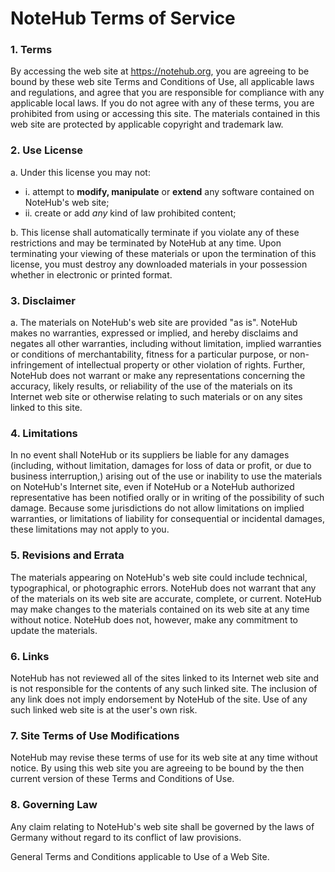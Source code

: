 # NoteHub Terms of Service

### 1. Terms

  By accessing the web site at <u>https://notehub.org</u>, you are agreeing to be bound by these web site Terms and Conditions of Use, all applicable laws and regulations, and agree that you are responsible for compliance with any applicable local laws. If you do not agree with any of these terms, you are prohibited from using or accessing this site. The materials contained in this web site are protected by applicable copyright and trademark law.

### 2. Use License
  
a. Under this license you may not:
   - i. attempt to __modify, manipulate__ or __extend__ any software contained on NoteHub's web site;
   - ii. create or add _any_ kind of law prohibited content;   

b. This license shall automatically terminate if you violate any of these restrictions and may be terminated by NoteHub at any time. Upon terminating your viewing of these materials or upon the termination of this license, you must destroy any downloaded materials in your possession whether in electronic or printed format.
  

### 3. Disclaimer

a. The materials on NoteHub's web site are provided "as is". NoteHub makes no warranties, expressed or implied, and hereby disclaims and negates all other warranties, including without limitation, implied warranties or conditions of merchantability, fitness for a particular purpose, or non-infringement of intellectual property or other violation of rights. Further, NoteHub does not warrant or make any representations concerning the accuracy, likely results, or reliability of the use of the materials on its Internet web site or otherwise relating to such materials or on any sites linked to this site.
  
### 4. Limitations

In no event shall NoteHub or its suppliers be liable for any damages (including, without limitation, damages for loss of data or profit, or due to business interruption,) arising out of the use or inability to use the materials on NoteHub's Internet site, even if NoteHub or a NoteHub authorized representative has been notified orally or in writing of the possibility of such damage. Because some jurisdictions do not allow limitations on implied warranties, or limitations of liability for consequential or incidental damages, these limitations may not apply to you.

### 5. Revisions and Errata

The materials appearing on NoteHub's web site could include technical, typographical, or photographic errors. NoteHub does not warrant that any of the materials on its web site are accurate, complete, or current. NoteHub may make changes to the materials contained on its web site at any time without notice. NoteHub does not, however, make any commitment to update the materials.

### 6. Links

NoteHub has not reviewed all of the sites linked to its Internet web site and is not responsible for the contents of any such linked site. The inclusion of any link does not imply endorsement by NoteHub of the site. Use of any such linked web site is at the user's own risk.

### 7. Site Terms of Use Modifications

NoteHub may revise these terms of use for its web site at any time without notice. By using this web site you are agreeing to be bound by the then current version of these Terms and Conditions of Use.

### 8. Governing Law

Any claim relating to NoteHub's web site shall be governed by the laws of Germany without regard to its conflict of law provisions.

General Terms and Conditions applicable to Use of a Web Site.

